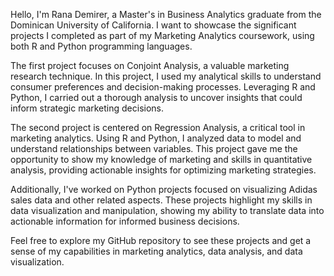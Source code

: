 Hello, I'm Rana Demirer, a Master's in Business Analytics graduate from the Dominican University of California. I want to showcase the significant projects I completed as part of my Marketing Analytics coursework, using both R and Python programming languages.

The first project focuses on Conjoint Analysis, a valuable marketing research technique. In this project, I used my analytical skills to understand consumer preferences and decision-making processes. Leveraging R and Python, I carried out a thorough analysis to uncover insights that could inform strategic marketing decisions.

The second project is centered on Regression Analysis, a critical tool in marketing analytics. Using R and Python, I analyzed data to model and understand relationships between variables. This project gave me the opportunity to show my knowledge of marketing and skills in quantitative analysis, providing actionable insights for optimizing marketing strategies.

Additionally, I've worked on Python projects focused on visualizing Adidas sales data and other related aspects. These projects highlight my skills in data visualization and manipulation, showing my ability to translate data into actionable information for informed business decisions.

Feel free to explore my GitHub repository to see these projects and get a sense of my capabilities in marketing analytics, data analysis, and data visualization.


